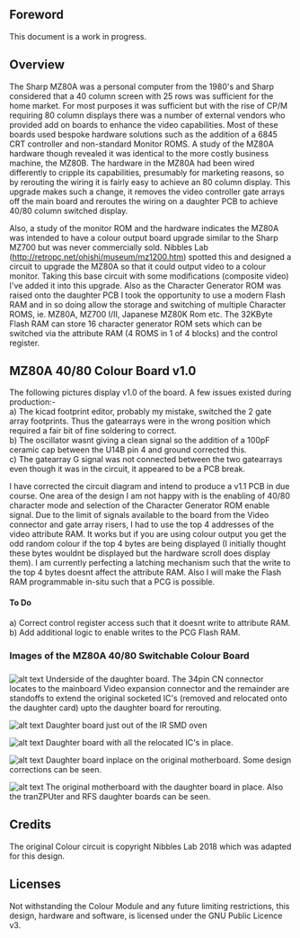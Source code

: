 ## Foreword

This document is a work in progress.



## Overview

The Sharp MZ80A was a personal computer from the 1980's and Sharp considered that a 40 column screen with 25 rows was sufficient for the home market. For most purposes it was sufficient but with the rise of CP/M requiring 80 column displays there was a number of external vendors who provided add on boards to enhance the video capabilities. Most of these boards used bespoke hardware solutions such as the addition of a 6845 CRT controller and non-standard Monitor ROMS.  A study of the MZ80A hardware though revealed it was identical to the more costly business machine, the MZ80B. The hardware in the MZ80A had been wired differently to cripple its capabilities, presumably for marketing reasons, so by rerouting the wiring it is fairly easy to achieve an 80 column display. This upgrade makes such a change, it removes the video controller gate arrays off the main board and reroutes the wiring on a daughter PCB to achieve 40/80 column switched display.

Also, a study of the monitor ROM and the hardware indicates the MZ80A was intended to have a colour output board upgrade similar to the Sharp MZ700 but was never commercially sold. Nibbles Lab (http://retropc.net/ohishi/museum/mz1200.htm) spotted this and designed a circuit to upgrade the MZ80A so that it could output video to a colour monitor. Taking this base circuit with some modifications (composite video) I've added it into this upgrade. Also as the Character Generator ROM was raised onto the daughter PCB I took the opportunity to use a modern Flash RAM and in so doing allow the storage and switching of multiple Character ROMS, ie. MZ80A, MZ700 I/II, Japanese MZ80K Rom etc. The 32KByte Flash RAM can store 16 character generator ROM sets which can be switched via the attribute RAM (4 ROMS in 1 of 4 blocks) and the control register.



## MZ80A 40/80 Colour Board v1.0

The following pictures display v1.0 of the board. A few issues existed during production:-<br/>
a) The kicad footprint editor, probably my mistake, switched the 2 gate array footprints. Thus the gatearrays were in the wrong position which required a fair bit of fine soldering to correct.<br/>
b) The oscillator wasnt giving a clean signal so the addition of a 100pF ceramic cap between the U14B pin 4 and ground corrected this.<br/>
c) The gatearray G signal was not connected between the two gatearrays even though it was in the circuit, it appeared to be a PCB break.<br/>

I have corrected the circuit diagram and intend to produce a v1.1 PCB in due course. One area of the design I am not happy with is the enabling of 40/80 character mode and selection of the Character Generator ROM enable signal. Due to the limit of signals available to the board from the Video connector and gate array risers, I had to use the top 4 addresses of the video attribute RAM. It works but if you are using colour output you get the odd random colour if the top 4 bytes are being displayed (I initially thought these bytes wouldnt be displayed but the hardware scroll does display them). I am currently perfecting a latching mechanism such that the write to the top 4 bytes doesnt affect the attribute RAM. Also I will make the Flash RAM programmable in-situ such that a PCG is possible.

#### To Do
a) Correct control register access such that it doesnt write to attribute RAM.<br/>
b) Add additional logic to enable writes to the PCG Flash RAM.<br/>

### Images of the MZ80A 40/80 Switchable Colour Board
##### 

![alt text](https://github.com/pdsmart/MZ80A_80COLOUR/blob/master/docs/IMG_9675.jpg)
Underside of the daughter board. The 34pin CN connector locates to the mainboard Video expansion connector and the remainder are standoffs to extend the original socketed IC's (removed and relocated onto the daughter card) upto the daughter board for rerouting.

![alt text](https://github.com/pdsmart/MZ80A_80COLOUR/blob/master/docs/IMG_9671.jpg)
Daughter board just out of the IR SMD oven

![alt text](https://github.com/pdsmart/MZ80A_80COLOUR/blob/master/docs/IMG_9674.jpg)
Daughter board with all the relocated IC's in place.

![alt text](https://github.com/pdsmart/MZ80A_80COLOUR/blob/master/docs/IMG_9678.jpg)
Daughter board inplace on the original motherboard. Some design corrections can be seen.

![alt text](https://github.com/pdsmart/MZ80A_80COLOUR/blob/master/docs/IMG_9680.jpg)
The original motherboard with the daughter board in place. Also the tranZPUter and RFS daughter boards can be seen.



## Credits

The original Colour circuit is copyright Nibbles Lab 2018 which was adapted for this design.



## Licenses

Not withstanding the Colour Module and any future limiting restrictions, this design, hardware and software, is licensed under the GNU Public Licence v3.


